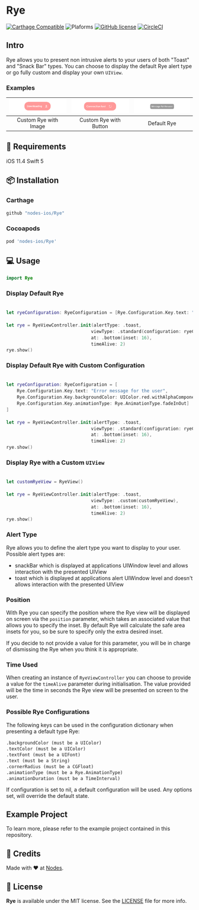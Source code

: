 # Rye

[![Carthage Compatible](https://img.shields.io/badge/carthage-compatible-4BC51D.svg?style=flat)](https://github.com/Carthage/Carthage)
![Plaforms](https://img.shields.io/badge/platforms-iOS%20-lightgrey.svg)
[![GitHub license](https://img.shields.io/badge/license-MIT-blue.svg)](https://github.com/nodes-ios/Rye/blob/master/LICENSE)
[![CircleCI](https://circleci.com/gh/nodes-ios/Rye.svg?style=shield)](https://circleci.com/gh/nodes-ios/Rye)

## Intro

Rye allows you to present non intrusive alerts to your users of both "Toast" and "Snack Bar" types.
You can choose to display the default Rye alert type or go fully custom and display your own `UIView`.

### Examples


| ![](ExampleImages/example1.png) | ![](ExampleImages/example2.png)  | ![](ExampleImages/example3.png)  |
|----------------|---|---|
|      <center>Custom Rye with Image</center>      |  <center>Custom Rye with Button</center>  |  <center>Default Rye</center> |

## 📝 Requirements

iOS 11.4
Swift 5

## 📦 Installation

### Carthage
~~~bash
github "nodes-ios/Rye"
~~~

### Cocoapods
~~~bash
pod 'nodes-ios/Rye'
~~~

## 💻 Usage

```swift
import Rye
```

### Display Default Rye

```swift

let ryeConfiguration: RyeConfiguration = [Rye.Configuration.Key.text: "Message for the user"]

let rye = RyeViewController.init(alertType: .toast,
                                viewType: .standard(configuration: ryeConfiguration),
                                at: .bottom(inset: 16),
                                timeAlive: 2)
rye.show()

```

### Display Default Rye with Custom Configuration

```swift

let ryeConfiguration: RyeConfiguration = [
    Rye.Configuration.Key.text: "Error message for the user",
    Rye.Configuration.Key.backgroundColor: UIColor.red.withAlphaComponent(0.4),
    Rye.Configuration.Key.animationType: Rye.AnimationType.fadeInOut]
]

let rye = RyeViewController.init(alertType: .toast,
                                viewType: .standard(configuration: ryeConfiguration),
                                at: .bottom(inset: 16),
                                timeAlive: 2)
rye.show()

```

### Display Rye with a Custom `UIView`

```swift

let customRyeView = RyeView()

let rye = RyeViewController.init(alertType: .toast,
                                viewType: .custom(customRyeView),
                                at: .bottom(inset: 16),
                                timeAlive: 2)
rye.show()

```

### Alert Type

Rye allows you to define the alert type you want to display to your user. Possible alert types are:

- snackBar which is displayed at applications UIWindow level and allows interaction with the presented UIView
- toast which is displayed at applications alert UIWindow level and doesn't allows interaction with the presented UIView

###  Position

With Rye you can specify the position where the Rye view will be displayed on screen via the `position` parameter, which takes an associated value that allows you to specify the inset.
By default Rye will calculate the safe area insets for you, so be sure to specify only the extra desired inset.

If you decide to not provide a value for this parameter, you will be in charge of dismissing the Rye when you think it is appropriate.

### Time Used

When creating an instance of  `RyeViewController` you can choose to provide a value for  the `timeAlive` parameter during initialisation. The value provided will be the time in seconds the Rye view will be presented on screen to the user.

### Possible Rye Configurations

The following keys can be used in the configuration dictionary when presenting a default type Rye:

    .backgroundColor (must be a UIColor)
    .textColor (must be a UIColor)
    .textFont (must be a UIFont)
    .text (must be a String)
    .cornerRadius (must be a CGFloat)
    .animationType (must be a Rye.AnimationType)
    .animationDuration (must be a TimeInterval)

If configuration is set to nil, a default configuration will be used. Any options set, will override the default state.

## Example Project
To learn more, please refer to the example project contained in this repository.

## 👥 Credits
Made with ❤️ at [Nodes](http://nodesagency.com).

## 📄 License
**Rye** is available under the MIT license. See the [LICENSE](https://github.com/nodes-ios/Rye/blob/master/LICENSE) file for more info.
